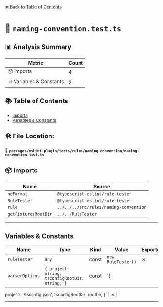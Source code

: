 [⬅️ Back to Table of Contents](../../../../../index.md)

# 📄 `naming-convention.test.ts`

## 📊 Analysis Summary

| Metric | Count |
|--------|-------|
| 📦 Imports | 4 |
| 📊 Variables & Constants | 2 |

## 📚 Table of Contents

- [Imports](#imports)
- [Variables & Constants](#variables-constants)

## 🛠️ File Location:
📂 **`packages/eslint-plugin/tests/rules/naming-convention/naming-convention.test.ts`**

## 📦 Imports

| Name | Source |
|------|--------|
| `noFormat` | `@typescript-eslint/rule-tester` |
| `RuleTester` | `@typescript-eslint/rule-tester` |
| `rule` | `../../../src/rules/naming-convention` |
| `getFixturesRootDir` | `../../RuleTester` |


---

## Variables & Constants

| Name | Type | Kind | Value | Exported |
|------|------|------|-------|----------|
| `ruleTester` | `any` | const | `new RuleTester()` | ✗ |
| `parserOptions` | `{ project: string; tsconfigRootDir: string; }` | const | `{
  project: './tsconfig.json',
  tsconfigRootDir: rootDir,
}` | ✗ |


---